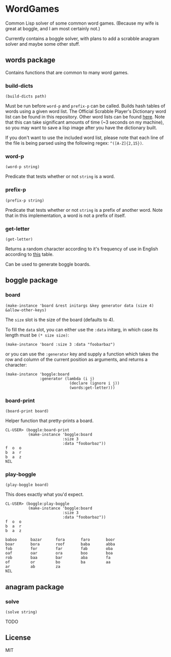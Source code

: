 WordGames
=========

Common Lisp solver of some common word games. (Because my wife is
great at boggle, and I am most certainly not.)

Currently contains a boggle solver, with plans to add a scrabble
anagram solver and maybe some other stuff.

## words package

Contains functions that are common to many word games.

### build-dicts

    (build-dicts path)
    
Must be run before `word-p` and `prefix-p` can be called. Builds hash
tables of words using a given word list. The Official Scrabble
Player's Dictionary word list can be found in this repository. Other
word lists can be found [here](http://zyzzyva.net/wordlists.shtml).
Note that this can take significant amounts of time (~3 seconds on my
machine), so you may want to save a lisp image after you have the
dictionary built. 

If you don't want to use the included word list, please note that each
line of the file is being parsed using the following regex: `^([A-Z]{2,15})`.

### word-p

    (word-p string)
    
Predicate that tests whether or not `string` is a word.

### prefix-p 

    (prefix-p string)
    
Predicate that tests whether or not `string` is a prefix of another
word. Note that in this implementation, a word is not a prefix of
itself.    

### get-letter

    (get-letter)
    
Returns a random character according to it's frequency of use in
English according to
[this](http://en.wikipedia.org/wiki/Letter_frequency#Relative_frequencies_of_letters_in_the_English_language)
table.

Can be used to generate boggle boards.

## boggle package

### board

    (make-instance 'board &rest initargs &key generator data (size 4) &allow-other-keys)
    
The `size` slot is the size of the board (defaults to 4). 

To fill the `data` slot, you can either use the `:data` initarg, in
which case its length must be `(* size size)`:

    (make-instance 'board :size 3 :data "foobarbaz")
    
or you can use the `:generator` key and supply a function which takes
the row and column of the current position as arguments, and returns a
character:

    (make-instance 'boggle:board
                   :generator (lambda (i j)
                                (declare (ignore i j))
                                (words:get-letter)))
    
### board-print

    (board-print board)
    
Helper function that pretty-prints a board.

    CL-USER> (boggle:board-print
              (make-instance 'boggle:board 
                             :size 3 
                             :data "foobarbaz"))
    f  o  o  
    b  a  r  
    b  a  z  
    NIL
    
### play-boggle

    (play-boggle board)
    
This does exactly what you'd expect.

    CL-USER> (boggle:play-boggle
              (make-instance 'boggle:board
                             :size 3
                             :data "foobarbaz"))
    f  o  o  
    b  a  r  
    b  a  z  
    
    baboo      bazar      fora       faro       boor      
    boar       bora       roof       baba       abba      
    fob        for        far        fab        oba       
    oaf        oar        ora        boo        boa       
    rob        baa        bar        aba        fa        
    of         or         bo         ba         aa        
    ar         ab         za        
    NIL
    
## anagram package

### solve

    (solve string)
    
TODO
    
## License

MIT
